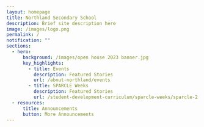 ```yaml
---
layout: homepage
title: Northland Secondary School
description: Brief site description here
image: /images/logo.png
permalink: /
notification: ""
sections:
  - hero:
      background: /images/open house 2023 banner.jpg
      key_highlights:
        - title: Events
          description: Featured Stories
          url: /about-northland/events
        - title: SPARCLE Weeks
          description: Featured Stories
          url: /student-development-curriculum/sparcle-weeks/sparcle-2
  - resources:
      title: Announcements
      button: More Announcements
---
```

